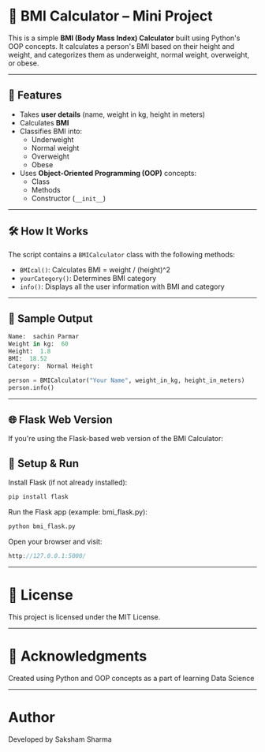 # 🧮 BMI Calculator – Mini Project

This is a simple **BMI (Body Mass Index) Calculator** built using Python's OOP concepts. It calculates a person's BMI based on their height and weight, and categorizes them as underweight, normal weight, overweight, or obese.

---

## 🚀 Features

- Takes **user details** (name, weight in kg, height in meters)
- Calculates **BMI**
- Classifies BMI into:
  - Underweight
  - Normal weight
  - Overweight
  - Obese
- Uses **Object-Oriented Programming (OOP)** concepts:
  - Class
  - Methods
  - Constructor (`__init__`)

---

## 🛠️ How It Works

The script contains a `BMICalculator` class with the following methods:

- `BMIcal()`: Calculates BMI = weight / (height)^2
- `yourCategory()`: Determines BMI category
- `info()`: Displays all the user information with BMI and category

---

## 📌 Sample Output

```python
Name:  sachin Parmar
Weight in kg:  60
Height:  1.8
BMI:  18.52
Category:  Normal Height

person = BMICalculator("Your Name", weight_in_kg, height_in_meters)
person.info()
```
---

## 🌐 Flask Web Version
If you're using the Flask-based web version of the BMI Calculator:

## 🔧 Setup & Run
Install Flask (if not already installed):

```bash
pip install flask
```
Run the Flask app (example: bmi_flask.py):

```bash
python bmi_flask.py
```
Open your browser and visit:
```cpp
http://127.0.0.1:5000/
```

---

# 📜 License
This project is licensed under the MIT License.

---

# 🙌 Acknowledgments
Created using Python and OOP concepts as a part of learning Data Science

---

# Author
Developed by Saksham Sharma

